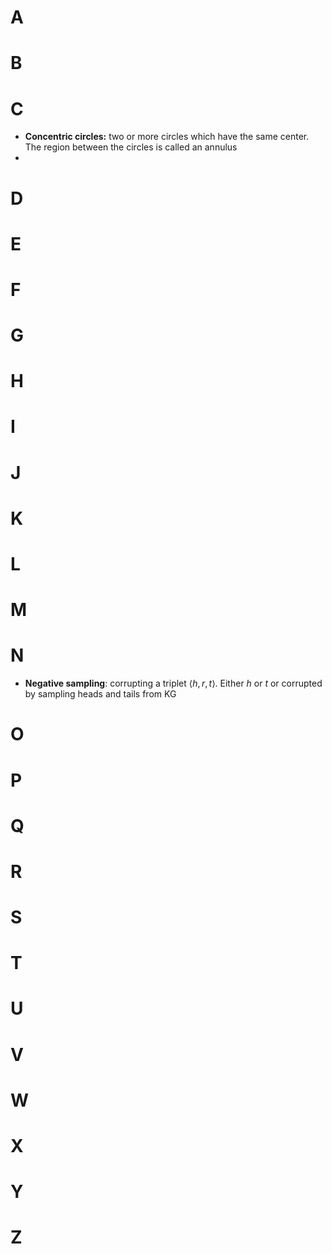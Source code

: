 # A
# B
# C
- **Concentric circles:** two or more circles which have the same center. The region between the circles is called an annulus
- 
# D
# E
# F
# G 
# H
# I
# J
# K
# L
# M
# N
- **Negative sampling**: corrupting a triplet $\langle h, r, t \rangle$. Either $h$ or $t$ or corrupted by sampling heads and tails from KG
# O 
# P
# Q 
# R
# S
# T
# U
# V
# W
# X
# Y
# Z